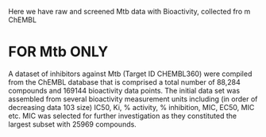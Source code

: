 Here we have raw and screened Mtb data with Bioactivity, collected fro m ChEMBL

# FOR Mtb ONLY
A dataset of inhibitors against Mtb (Target ID CHEMBL360) were compiled from the ChEMBL database that is comprised a total number of 88,284 compounds and 169144 bioactivity data points. The initial data set was assembled from several bioactivity measurement units including (in order of decreasing data
103 size) IC50, Ki, % activity, % inhibition, MIC, EC50, MIC etc. MIC was selected for further investigation as they constituted the largest subset with 25969 compounds.

